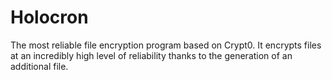 # Holocron
The most reliable file encryption program based on Crypt0. 
It encrypts files at an incredibly high level of reliability thanks to the generation of an additional file.
